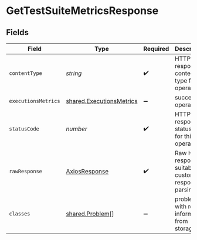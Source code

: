 # GetTestSuiteMetricsResponse


## Fields

| Field                                                                       | Type                                                                        | Required                                                                    | Description                                                                 |
| --------------------------------------------------------------------------- | --------------------------------------------------------------------------- | --------------------------------------------------------------------------- | --------------------------------------------------------------------------- |
| `contentType`                                                               | *string*                                                                    | :heavy_check_mark:                                                          | HTTP response content type for this operation                               |
| `executionsMetrics`                                                         | [shared.ExecutionsMetrics](../../../sdk/models/shared/executionsmetrics.md) | :heavy_minus_sign:                                                          | successful operation                                                        |
| `statusCode`                                                                | *number*                                                                    | :heavy_check_mark:                                                          | HTTP response status code for this operation                                |
| `rawResponse`                                                               | [AxiosResponse](https://axios-http.com/docs/res_schema)                     | :heavy_check_mark:                                                          | Raw HTTP response; suitable for custom response parsing                     |
| `classes`                                                                   | [shared.Problem](../../../sdk/models/shared/problem.md)[]                   | :heavy_minus_sign:                                                          | problem with read information from storage                                  |